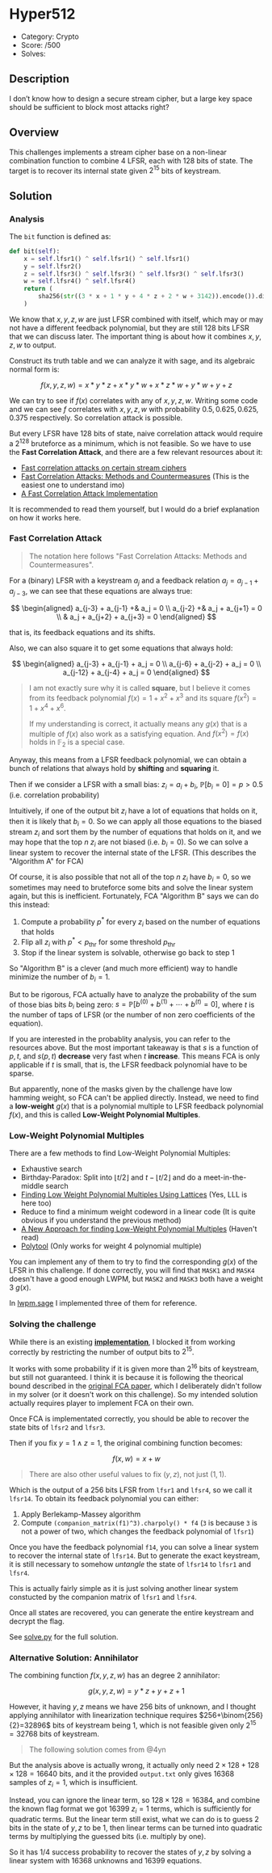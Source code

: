 # Hyper512

* Category: Crypto
* Score: /500
* Solves: 

## Description

I don’t know how to design a secure stream cipher, but a large key space should be sufficient to block most attacks right?

## Overview

This challenges implements a stream cipher base on a non-linear combination function to combine 4 LFSR, each with 128 bits of state. The target is to recover its internal state given $2^{15}$ bits of keystream.

## Solution

### Analysis

The `bit` function is defined as:

```python
def bit(self):
    x = self.lfsr1() ^ self.lfsr1() ^ self.lfsr1()
    y = self.lfsr2()
    z = self.lfsr3() ^ self.lfsr3() ^ self.lfsr3() ^ self.lfsr3()
    w = self.lfsr4() ^ self.lfsr4()
    return (
        sha256(str((3 * x + 1 * y + 4 * z + 2 * w + 3142)).encode()).digest()[0] & 1
    )
```

We know that $x,y,z,w$ are just LFSR combined with itself, which may or may not have a different feedback polynomial, but they are still 128 bits LFSR that we can discuss later. The important thing is about how it combines $x,y,z,w$ to output.

Construct its truth table and we can analyze it with sage, and its algebraic normal form is:

$$
f(x,y,z,w)=x*y*z+x*y*w+x*z*w+y*w+y+z
$$

We can try to see if $f(x)$ correlates with any of $x,y,z,w$. Writing some code and we can see $f$ correlates with $x,y,z,w$ with probability $0.5,0.625,0.625,0.375$ respectively. So correlation attack is possible.

But every LFSR have 128 bits of state, naive correlation attack would require a $2^{128}$ bruteforce as a minimum, which is not feasible. So we have to use the **Fast Correlation Attack**, and there are a few relevant resources about it:

* [Fast correlation attacks on certain stream ciphers](https://link.springer.com/article/10.1007/BF02252874)
* [Fast Correlation Attacks: Methods and Countermeasures](https://iacr.org/archive/fse2011/67330055/67330055.pdf)  (This is the easiest one to understand imo)
* [A Fast Correlation Attack Implementation](https://projects.cs.uct.ac.za/honsproj/cgi-bin/view/2011/desai.zip/crypto_desai/index.html)

It is recommended to read them yourself, but I would do a brief explanation on how it works here.

### Fast Correlation Attack

> The notation here follows "Fast Correlation Attacks: Methods and Countermeasures".

For a (binary) LFSR with a keystream $a_j$ and a feedback relation $a_j=a_{j-1}+a_{j-3}$, we can see that these equations are always true:

$$
\begin{aligned}
a_{j-3} + a_{j-1} +& a_j = 0 \\
a_{j-2} +& a_j + a_{j+1} = 0 \\
& a_j + a_{j+2} + a_{j+3} = 0
\end{aligned}
$$

that is, its feedback equations and its shifts.

Also, we can also square it to get some equations that always hold:

$$
\begin{aligned}
a_{j-3} + a_{j-1} + a_j = 0 \\
a_{j-6} + a_{j-2} + a_j = 0 \\
a_{j-12} + a_{j-4} + a_j = 0
\end{aligned}
$$

> I am not exactly sure why it is called **square**, but I believe it comes from its feedback polynomial $f(x)=1+x^2+x^3$ and its square $f(x^2)=1+x^4+x^6$.
>
> If my understanding is correct, it actually means any $g(x)$ that is a multiple of $f(x)$ also work as a satisfying equation. And $f(x^2)=f(x)$ holds in $\mathbb{F}_2$ is a special case.

Anyway, this means from a LFSR feedback polynomial, we can obtain a bunch of relations that always hold by **shifting** and **squaring** it.

Then if we consider a LFSR with a small bias: $z_i=a_i+b_i$, $\mathbb{P}[b_i=0]=p > 0.5$  (i.e. correlation probability)

Intuitively, if one of the output bit $z_i$ have a lot of equations that holds on it, then it is likely that $b_i=0$. So we can apply all those equations to the biased stream $z_i$ and sort them by the number of equations that holds on it, and we may hope that the top $n$ $z_i$ are not biased (i.e. $b_i=0$). So we can solve a linear system to recover the internal state of the LFSR. (This describes the "Algorithm A" for FCA)

Of course, it is also possible that not all of the top $n$ $z_i$ have $b_i=0$, so we sometimes may need to bruteforce some bits and solve the linear system again, but this is inefficient. Fortunately, FCA "Algorithm B" says we can do this instead:

1. Compute a probability $p^*$ for every $z_i$ based on the number of equations that holds
2. Flip all $z_i$ with $p^* < p_{\text{thr}}$ for some threshold $p_{\text{thr}}$
3. Stop if the linear system is solvable, otherwise go back to step 1

So "Algorithm B" is a clever (and much more efficient) way to handle minimize the number of $b_i=1$.

But to be rigorous, FCA actually have to analyze the probability of the sum of those bias bits $b_i$ being zero: $s = \mathbb{P}[b^{(0)} + b^{(1)} + \cdots + b^{(t)} = 0]$, where $t$ is the number of taps of LFSR (or the number of non zero coefficients of the equation).

If you are interested in the probablity analysis, you can refer to the resources above. But the most important takeaway is that $s$ is a function of $p, t$, and $s(p, t)$ **decrease** very fast when $t$ **increase**. This means FCA is only applicable if $t$ is small, that is, the LFSR feedback polynomial have to be sparse.

But apparently, none of the masks given by the challenge have low hamming weight, so FCA can't be applied directly. Instead, we need to find a **low-weight** $g(x)$ that is a polynomial multiple to LFSR feedback polynomial $f(x)$, and this is called **Low-Weight Polynomial Multiples**.

### Low-Weight Polynomial Multiples

There are a few methods to find Low-Weight Polynomial Multiples:

* Exhaustive search
* Birthday-Paradox: Split into $\lfloor t/2 \rfloor$ and $t-\lfloor t/2 \rfloor$ and do a meet-in-the-middle search
* [Finding Low Weight Polynomial Multiples Using Lattices](https://eprint.iacr.org/2007/423.pdf) (Yes, LLL is here too)
* Reduce to find a minimum weight codeword in a linear code  (It is quite obvious if you understand the previous method)
* [A New Approach for finding Low-Weight Polynomial Multiples](https://eprint.iacr.org/2021/586.pdf)  (Haven't read)
* [Polytool](https://github.com/grocid/polytool)  (Only works for weight 4 polynomial multiple)

You can implement any of them to try to find the corresponding $g(x)$ of the LFSR in this challenge. If done correctly, you will find that `MASK1` and `MASK4` doesn't have a good enough LWPM, but `MASK2` and `MASK3` both have a weight 3 $g(x)$.

In [lwpm.sage](./solution/lwpm.sage) I implemented three of them for reference.

### Solving the challenge

While there is an existing **[implementation](https://projects.cs.uct.ac.za/honsproj/cgi-bin/view/2011/desai.zip/crypto_desai/index.html)**, I blocked it from working correctly by restricting the number of output bits to $2^{15}$.

It works with some probability if it is given more than $2^{16}$ bits of keystream, but still not guaranteed. I think it is because it is following the theorical bound described in the [original FCA paper](https://link.springer.com/article/10.1007/BF02252874), which I deliberately didn't follow in my solver (or it doesn't work on this challenge). So my intended solution actually requires player to implement FCA on their own.

Once FCA is implementated correctly, you should be able to recover the state bits of `lfsr2` and `lfsr3`.

Then if you fix $y=1 \land z=1$, the original combining function becomes:

$$
f(x,w)=x+w
$$

> There are also other useful values to fix $(y,z)$, not just $(1,1)$.

Which is the output of a 256 bits LFSR from `lfsr1` and `lfsr4`, so we call it `lfsr14`. To obtain its feedback polynomial you can either:

1. Apply Berlekamp-Massey algorithm
2. Compute `(companion_matrix(f1)^3).charpoly() * f4`  (`3` is because `3` is not a power of two, which changes the feedback polynomial of `lfsr1`)

Once you have the feedback polynomial `f14`, you can solve a linear system to recover the internal state of `lfsr14`. But to generate the exact keystream, it is still necessary to somehow *untangle* the state of `lfsr14` to `lfsr1` and `lfsr4`.

This is actually fairly simple as it is just solving another linear system constucted by the companion matrix of `lfsr1` and `lfsr4`.

Once all states are recovered, you can generate the entire keystream and decrypt the flag.

See [solve.py](./solution/solve.py) for the full solution.

### Alternative Solution: Annihilator

The combining function $f(x,y,z,w)$ has an degree 2 annihilator:

$$
g(x,y,z,w)=y*z+y+z+1
$$

However, it having $y,z$ means we have $256$ bits of unknown, and I thought applying annihilator with linearization technique requires $256+\binom{256}{2}=32896$ bits of keystream being $1$, which is not feasible given only $2^{15}=32768$ bits of keystream.

> The following solution comes from @4yn

But the analysis above is actually wrong, it actually only need $2\times 128+128\times 128=16640$ bits, and it the provided `output.txt` only gives $16368$ samples of $z_i=1$, which is insufficient.

Instead, you can ignore the linear term, so $128\times 128=16384$, and combine the known flag format we got $16399$ $z_i=1$ terms, which is sufficiently for quadratic terms. But the linear term still exist, what we can do is to guess 2 bits in the state of $y,z$ to be $1$, then linear terms can be turned into quadratic terms by multiplying the guessed bits (i.e. multiply by one).

So it has $1/4$ success probability to recover the states of $y,z$ by solving a linear system with $16368$ unknowns and $16399$ equations.
